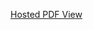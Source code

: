 [Hosted PDF View](https://canopy-network.github.io/whitepaper/The%20Blockchain%20Incubator%20Model_%20Bridging%20Dependent%20Applications%20to%20Autonomous%20Networks.pdf)
